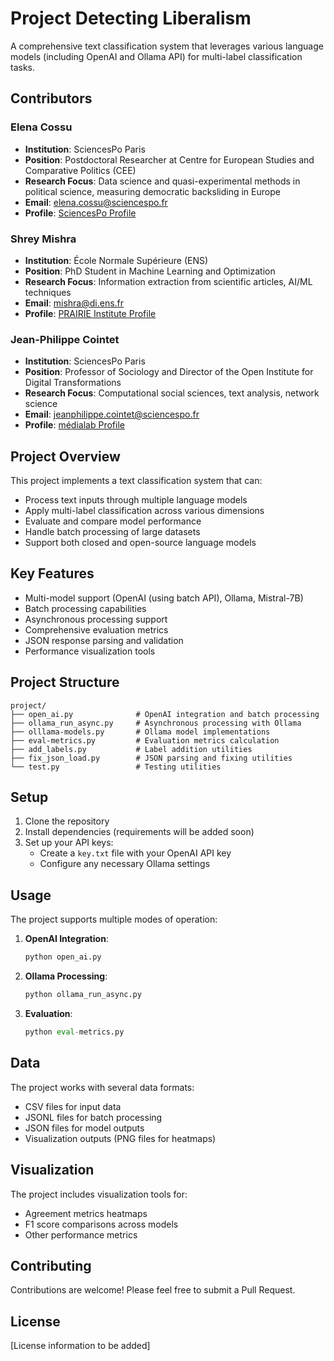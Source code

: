 # Project Detecting Liberalism

A comprehensive text classification system that leverages various language models (including OpenAI and Ollama API) for multi-label classification tasks.

## Contributors

### Elena Cossu

- **Institution**: SciencesPo Paris
- **Position**: Postdoctoral Researcher at Centre for European Studies and Comparative Politics (CEE)
- **Research Focus**: Data science and quasi-experimental methods in political science, measuring democratic backsliding in Europe
- **Email**: elena.cossu@sciencespo.fr
- **Profile**: [SciencesPo Profile](https://www.sciencespo.fr/centre-etudes-europeennes/en/directory/cossu-elena/)

### Shrey Mishra

- **Institution**: École Normale Supérieure (ENS)
- **Position**: PhD Student in Machine Learning and Optimization
- **Research Focus**: Information extraction from scientific articles, AI/ML techniques
- **Email**: mishra@di.ens.fr
- **Profile**: [PRAIRIE Institute Profile](https://prairie-institute.fr/chairs/mishra-shrey/)

### Jean-Philippe Cointet

- **Institution**: SciencesPo Paris
- **Position**: Professor of Sociology and Director of the Open Institute for Digital Transformations
- **Research Focus**: Computational social sciences, text analysis, network science
- **Email**: jeanphilippe.cointet@sciencespo.fr
- **Profile**: [médialab Profile](https://medialab.sciencespo.fr/en/people/jean-philippe-cointet/)

## Project Overview

This project implements a text classification system that can:

- Process text inputs through multiple language models
- Apply multi-label classification across various dimensions
- Evaluate and compare model performance
- Handle batch processing of large datasets
- Support both closed and open-source language models

## Key Features

- Multi-model support (OpenAI (using batch API), Ollama, Mistral-7B)
- Batch processing capabilities
- Asynchronous processing support
- Comprehensive evaluation metrics
- JSON response parsing and validation
- Performance visualization tools

## Project Structure

```
project/
├── open_ai.py              # OpenAI integration and batch processing
├── ollama_run_async.py     # Asynchronous processing with Ollama
├── olllama-models.py       # Ollama model implementations
├── eval-metrics.py         # Evaluation metrics calculation
├── add_labels.py           # Label addition utilities
├── fix_json_load.py        # JSON parsing and fixing utilities
└── test.py                 # Testing utilities
```

## Setup

1. Clone the repository
2. Install dependencies (requirements will be added soon)
3. Set up your API keys:
   - Create a `key.txt` file with your OpenAI API key
   - Configure any necessary Ollama settings

## Usage

The project supports multiple modes of operation:

1. **OpenAI Integration**:

   ```python
   python open_ai.py
   ```

2. **Ollama Processing**:

   ```python
   python ollama_run_async.py
   ```

3. **Evaluation**:
   ```python
   python eval-metrics.py
   ```

## Data

The project works with several data formats:

- CSV files for input data
- JSONL files for batch processing
- JSON files for model outputs
- Visualization outputs (PNG files for heatmaps)

## Visualization

The project includes visualization tools for:

- Agreement metrics heatmaps
- F1 score comparisons across models
- Other performance metrics

## Contributing

Contributions are welcome! Please feel free to submit a Pull Request.

## License

[License information to be added]

